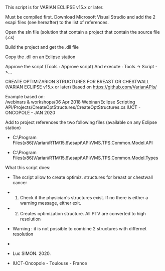 This script is for VARIAN ECLIPSE v15.x or later. 

Must be compiled first. 
Download Microsoft Visual Strudio and add the 2 esapi files (see hereafter) to the list of references. 

Open the sln file (solution that contain a project that contain the source file (.cs)

Build the project and get the .dll file

Copy the .dll on an Eclipse station

Approve the script (Tools : Approve script) 
And execute : Tools -> Script ->... 




   
   
   
   CREATE OPTIMIZARION STRUCTURES FOR BREAST OR CHESTWALL (VARIAN ECLIPSE v15.x or later)
    Based on https://github.com/VarianAPIs/

Example based on:   
    /webinars & workshops/06 Apr 2018 Webinar/Eclipse Scripting API/Projects/CreateOptStructures/CreateOptStructures.cs
     IUCT - ONCOPOLE   - JAN 2020



 Add to project references the two following files (available on any Eclipse station)
 
  * C:\Program Files(x86)\Varian\RTM\15.6\esapi\API\VMS.TPS.Common.Model.API
 
  * C:\Program Files(x86)\Varian\RTM\15.6\esapi\API\VMS.TPS.Common.Model.Types


 
 What this script does:
 *  The script allow to create optimiz. structures for breast or chestwall cancer
 *  1. Check if the physician's structures exist. If no there is either a warning message, either exit.
 *  2. Creates optimization structure. All PTV are converted to high resolution
 *  Warning : it is not possible to combine 2 structures with differnet resolution
 
 
  
 

 * 
 * Luc SIMON. 2020. 
 * IUCT-Oncopole - Toulouse - France
 
